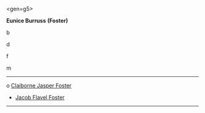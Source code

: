 <gen=g5>

<b>Eunice Burruss</b> <b>(Foster)</b>

b 

d 

f 

m 

<hr>

o [Claiborne Jasper Foster](../g5/claiborne_jasper_foster.md)

- [Jacob Flavel Foster](../g4/jacob_flavel_foster_1873.md)

<hr>
